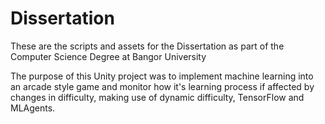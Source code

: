 # Dissertation
These are the scripts and assets for the Dissertation as part of the Computer Science Degree at Bangor University

The purpose of this Unity project was to implement machine learning into an arcade style game and monitor how it's learning process if affected by changes in difficulty, making use of dynamic difficulty, TensorFlow and MLAgents.
